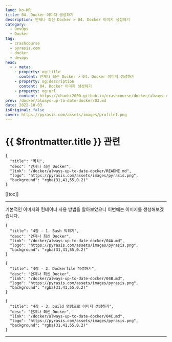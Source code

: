 ```yaml
---
lang: ko-KR
title: 04. Docker 이미지 생성하기
description: 언제나 최신 Docker > 04. Docker 이미지 생성하기
category: 
  - DevOps
  - Docker
tag: 
  - crashcourse
  - pyrasis.com
  - docker
  - devops
head:
  - - meta:
    - property: og:title
      content: 언제나 최신 Docker > 04. Docker 이미지 생성하기
    - property: og:description
      content: 04. Docker 이미지 생성하기
    - property: og:url
      content: https://chanhi2000.github.io/crashcourse/docker/always-up-to-date-docker/04.html
prev: /docker/always-up-to-date-docker/03.md
date: 2022-10-03
isOriginal: false
cover: https://pyrasis.com/assets/images/profile1.png
---
```


# {{ $frontmatter.title }} 관련

```component VPCard
{
  "title": "목차",
  "desc": "언제나 최신 Docker",
  "link": "/docker/always-up-to-date-docker/README.md",
  "logo": "https://pyrasis.com/assets/images/pyrasis.png",
  "background": "rgba(31,41,55,0.2)"
}
```

[[toc]]

---

<SiteInfo
  name="04. Docker 이미지 생성하기"
  desc="언제나 최신 Docker"
  url="https://pyrasis.com/jHLsAlwaysUpToDateDocker/Unit04"
  logo="https://pyrasis.com/assets/images/pyrasis.png"
  preview="https://pyrasis.com/assets/images/profile1.png"/>

기본적인 이미지와 컨테이너 사용 방법을 알아보았으니 이번에는 이미지를 생성해보겠습니다.

```component VPCard
{
  "title": "4장 - 1. Bash 익히기",
  "desc": "언제나 최신 Docker",
  "link": "/docker/always-up-to-date-docker/04A.md",
  "logo": "https://pyrasis.com/assets/images/pyrasis.png",
  "background": "rgba(31,41,55,0.2)"
}
```

```component VPCard
{
  "title": "4장 - 2. Dockerfile 작성하기",
  "desc": "언제나 최신 Docker",
  "link": "/docker/always-up-to-date-docker/04B.md",
  "logo": "https://pyrasis.com/assets/images/pyrasis.png",
  "background": "rgba(31,41,55,0.2)"
}
```

```component VPCard
{
  "title": "4장 - 3. build 명령으로 이미지 생성하기",
  "desc": "언제나 최신 Docker",
  "link": "/docker/always-up-to-date-docker/04C.md",
  "logo": "https://pyrasis.com/assets/images/pyrasis.png",
  "background": "rgba(31,41,55,0.2)"
}
```

---
